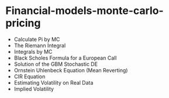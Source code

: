 # Financial-models-monte-carlo-pricing

   - Calculate Pi by MC
   - The Riemann Integral
   - Integrals by MC
   - Black Scholes Formula for a European Call
   - Solution of the GBM Stochastic DE
   - Ornstein Uhlenbeck Equation (Mean Reverting)
   - CIR Equation
   - Estimating Volatility on Real Data
   - Implied Volatility
